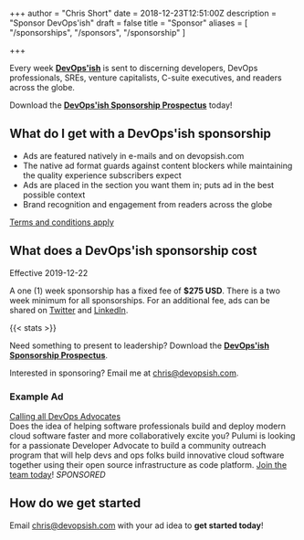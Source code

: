 +++
author = "Chris Short"
date = 2018-12-23T12:51:00Z
description = "Sponsor DevOps'ish"
draft = false
title = "Sponsor"
aliases = [
    "/sponsorships",
    "/sponsors",
    "/sponsorship"
]

+++

Every week [**DevOps'ish**](/) is sent to discerning developers, DevOps professionals, SREs, venture capitalists, C-suite executives, and readers across the globe.

Download the [**DevOps'ish Sponsorship Prospectus**](/sponsor/DevOps'ish_Sponsorship_Prospectus.pdf) today!

## What do I get with a DevOps'ish sponsorship

* Ads are featured natively in e-mails and on devopsish.com
* The native ad format guards against content blockers while maintaining the quality experience subscribers expect
* Ads are placed in the section you want them in; puts ad in the best possible context
* Brand recognition and engagement from readers across the globe

[Terms and conditions apply](https://devopsish.com/terms/)

## What does a DevOps'ish sponsorship cost

Effective 2019-12-22

A one (1) week sponsorship has a fixed fee of **$275 USD**. There is a two week minimum for all sponsorships. For an additional fee, ads can be shared on [Twitter](https://twitter.com/ChrisShort) and [LinkedIn](https://linkedin.com/in/thechrisshort/).

{{< stats >}}

Need something to present to leadership? Download the [**DevOps'ish Sponsorship Prospectus**](/sponsor/DevOps'ish_Sponsorship_Prospectus.pdf).

Interested in sponsoring? Email me at [chris@devopsish.com](mailto:chris@devopsish.com).

### Example Ad

[Calling all DevOps Advocates](http://bit.ly/DevOpsIsh)  
Does the idea of helping software professionals build and deploy modern cloud software faster and more collaboratively excite you? Pulumi is looking for a passionate Developer Advocate to build a community outreach program that will help devs and ops folks build innovative cloud software together using their open source infrastructure as code platform. [Join the team today](http://bit.ly/DevOpsIsh)! *SPONSORED*

## How do we get started

Email [chris@devopsish.com](mailto:chris@devopsish.com) with your ad idea to **get started today**!
